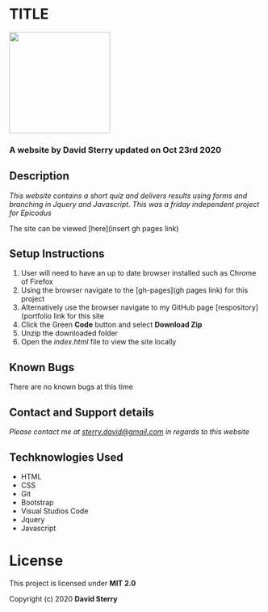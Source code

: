 # TITLE 
<img src="https://github.com/Dave-Sterry.png" width="200px" height="auto">

### A website by David Sterry updated on Oct 23rd 2020

## Description

_This website contains a short quiz and delivers results using forms and branching in Jquery and Javascript. This was a friday independent project for Epicodus_

The site can be viewed [here](insert gh pages link)

## Setup Instructions
1. User will need to have an up to date browser installed such as Chrome of Firefox
2. Using the browser navigate to the [gh-pages](gh pages link) for this project
2. Alternatively use the browser navigate to my GitHub page [respository](portfolio link for this site
3. Click the Green **Code** button and select **Download Zip**
4. Unzip the downloaded folder
5. Open the _index.html_ file to view the site locally

## Known Bugs
There are no known bugs at this time

## Contact and Support details

_Please contact me at sterry.david@gmail.com in regards to this website_

## Techknowlogies Used

* HTML
* CSS
* Git
* Bootstrap
* Visual Studios Code
* Jquery
* Javascript

# License

This project is licensed under **MIT 2.0**

Copyright (c) 2020 **David Sterry**